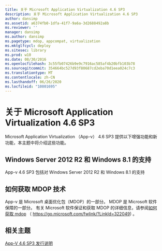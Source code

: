 ```yaml
---
title: 关于 Microsoft Application Virtualization 4.6 SP3
description: 关于 Microsoft Application Virtualization 4.6 SP3
author: dansimp
ms.assetid: a6374fb0-1dfa-41f7-9a6a-3d2688492a8b
ms.reviewer: ''
manager: dansimp
ms.author: dansimp
ms.pagetype: mdop, appcompat, virtualization
ms.mktglfcycl: deploy
ms.sitesec: library
ms.prod: w10
ms.date: 08/30/2016
ms.openlocfilehash: 3c55fb07426b9e9c7916ac585af4b20bfb103b78
ms.sourcegitcommit: 354664bc527d93f80687cd2eba70d1eea024c7c3
ms.translationtype: MT
ms.contentlocale: zh-CN
ms.lasthandoff: 06/26/2020
ms.locfileid: "10801695"
---
```

# 关于 Microsoft Application Virtualization 4.6 SP3


Microsoft Application Virtualization （App-v） 4.6 SP3 提供以下增强功能和新功能，本主题中将介绍这些功能。

## Windows Server 2012 R2 和 Windows 8.1 的支持


App-v 4.6 SP3 包括对 Windows Server 2012 R2 和 Windows 8.1 的支持

## 如何获取 MDOP 技术


App-v 是 Microsoft 桌面优化包（MDOP）的一部分。 MDOP 是 Microsoft 软件保障的一部分。 有关 Microsoft 软件保证和获取 MDOP 的详细信息，请参阅[如何获取 mdop](https://go.microsoft.com/fwlink/?LinkId=322049) （ https://go.microsoft.com/fwlink/?LinkId=322049) 。

## 相关主题


[App-V 4.6 SP3 发行说明](app-v-46-sp3-release-notes.md)

 

 






